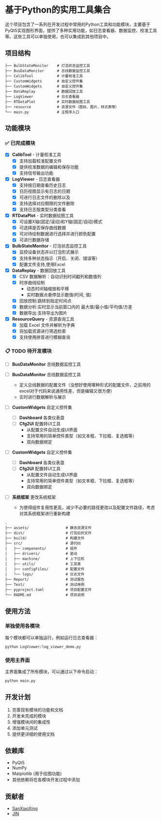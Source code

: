 # 基于Python的实用工具集合

这个项目包含了一系列在开发过程中常用的Python工具和功能模块，主要基于PyQt5实现图形界面，提供了多种实用功能，如日志查看器、数据监控、校准工具等。这些工具可以单独使用，也可以集成到其他项目中。

## 项目结构

```
├── BulbStateMonitor    # 灯泡状态监控工具
├── BusDataMonitor      # 总线数据监控工具
├── CalibTool           # 计量校准工具
├── CustomWidgets       # 自定义控件集
├── CustomWidgets       # 自定义控件集
├── DataReplay          # 数据回放工具
├── LogViewer           # 日志查看器
├── RTDataPlot          # 实时数据绘图工具
├── resource            # 资源文件（图标、图片、样式表等）
└── main.py             # 主程序入口
```

## 功能模块

### ✅ 已完成模块

- [x] **CalibTool** - 计量校准工具
  - [x] 支持加载校准配置文件
  - [x] 提供校准数据的编辑和保存功能
  - [x] 支持信号输出功能

- [x] **LogViewer** - 日志查看器
  - [x] 支持按日期查看历史日志
  - [x] 日历视图显示有日志的日期
  - [x] 可进行日志文件的删除以及
  - [x] 支持选择对应期限的文件删除  
  - [x] 支持日志按类型分类查看

- [X] **RTDataPlot** - 实时数据绘图工具
  - [x] 可设置X轴(固定/滚动)和Y轴(固定/自动)模式
  - [x] 可选择是否保存曲线数据
  - [x] 可对待绘制数据进行选择并进行颜色配置
  - [x] 可进行数据存储

- [x] **BulbStateMonitor** - 灯泡状态监控工具
  - [x] 监控设备状态并以灯泡形式展示
  - [x] 支持多种状态指示（开启、关闭、错误等）
  - [x] 配置文件支持,使用Excel

- [x] **DataReplay** - 数据回放工具
  - [x] CSV 数据解析：自动识别时间戳列和数值列
  - [x] 时序曲线绘制
    - 动态时间轴缩放和平移
    - 实时数据点悬停显示数值(时间, 值)
  - [x] 回放控制:跳转到指定时间点
  - [x] 数据分析:实时显示当前窗口内的 最大值/最小值/平均值/方差
  - [x] 数据导出:支持导出为图片

- [x] **ResourceQuery** - 资源查询工具
    - [x] 加载 Excel 文件并解析为字典
    - [x] 将加载资源进行筛选检索
    - [x] 支持使用拼音进行模糊查询

### 📋 TODO 待开发模块

- [ ] **BusDataMonitor** 总线数据监控工具
- [ ] **BusDataMonitor** 总线数据监控工具
  - 定义总线数据的配置文件（没想好使用哪种形式的配置文件，之前用的excel对于代码来说通用性差，但是编辑又很方便）
  - 实时进行数据解析与展示

- [ ] **CustomWidgets** 自定义控件集
  - [ ] **Dashboard** 各类仪表盘
  - [ ] **Cfg2UI** 配置转UI工具
    - 从配置文件自动生成UI界面
    - 支持常用的简单控件类型（如文本框、下拉框、复选框等）
    - 双向数据绑定
- [ ] **CustomWidgets** 自定义控件集
  - [ ] **Dashboard** 各类仪表盘
  - [ ] **Cfg2UI** 配置转UI工具
    - 从配置文件自动生成UI界面
    - 支持常用的简单控件类型（如文本框、下拉框、复选框等）
    - 双向数据绑定

- [ ] **系统框架** 更改系统框架
    - 为使得组件复用性更高，减少不必要的路径更改以及配置文件路径，考虑对其系统框架进行重新构建
```
.
├── assets/                 # 静态资源文件
├── dist/                   # 打包后的文件
├── build/                  # 构建文件
├── src/                    # 源代码
│   ├── components/         # 组件
│   ├── drivers/            # 驱动
│   ├── machine/            # 上下位机
│   ├── utils/              # 工具类
│   ├── configFiles/        # 配置文件
│   └── logs/               # 日志文件
├── Report/                 # 测试报告
├── Test/                   # 测试用例
├── pyproject.toml          # 项目配置文件
└── RADME.md                # 项目说明
```

## 使用方法

### 单独使用各模块

每个模块都可以单独运行，例如运行日志查看器：

```python
python LogViewer/log_viewer_demo.py
```

### 使用主界面

主界面集成了所有模块，可以通过以下命令启动：

```python
python main.py
```

## 开发计划

1. 完善现有模块的功能和文档
2. 开发未完成的模块
3. 增强模块间的集成性
4. 添加单元测试
5. 提供更详细的使用文档


## 依赖库

- PyQt5
- NumPy
- Matplotlib (用于绘图功能)
- 其他依赖将在各模块开发过程中添加

## 贡献者
- [SanXiaoXing](https://github.com/SanXiaoXing)
- [JIN](https://gitee.com/jjycode)
